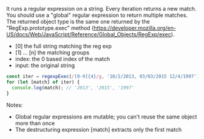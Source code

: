 It runs a regular expression on a string. Every iteration returns a new match. You should use a "global" regular expression to return multiple matches. The returned object type is the same one returned by the "RegExp.prototype.exec" method (https://developer.mozilla.org/en-US/docs/Web/JavaScript/Reference/Global_Objects/RegExp/exec).

- [0] the full string matching the reg exp
- [1] ... [n] the matching groups
- index: the 0 based index of the match
- input: the original string

```js
const iter = regexpExec(/[0-9]{4}/g, '10/2/2013, 03/03/2015 12/4/1997');
for (let [match] of iter) {
  console.log(match); // '2013', '2015', '1997'
}
```

Notes:

- Global regular expressions are mutable; you can't reuse the same object more than once
- The destructuring expression [match] extracts only the first match
